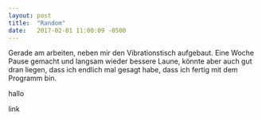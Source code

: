 ```yaml
--- 
layout: post 
title:  "Random" 
date:   2017-02-01 11:00:09 -0500  
--- 
```


Gerade am arbeiten, neben mir den Vibrationstisch aufgebaut. Eine Woche Pause gemacht und langsam wieder bessere Laune,
könnte aber auch gut dran liegen, dass ich endlich mal gesagt habe, dass ich fertig mit dem Programm bin.

<p>hallo</p>
<a>link</a>
